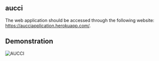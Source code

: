 ## aucci

The web application should be accessed through the following website: https://aucciapplication.herokuapp.com/.

## Demonstration
![AUCCI](aucci_demo.gif)

